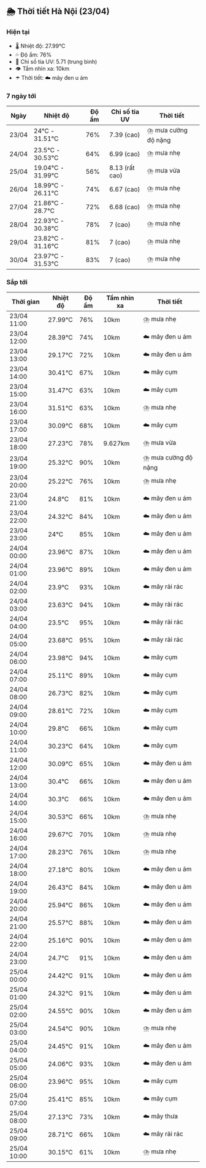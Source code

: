 ## 🌦️ Thời tiết Hà Nội (23/04)

### Hiện tại

- 🌡️ Nhiệt độ: 27.99℃
- 💦 Độ ẩm: 76%
- 🌟 Chỉ số tia UV: 5.71 (trung bình)
- 👁️ Tầm nhìn xa: 10km
- ☂️ Thời tiết: ☁️ mây đen u ám

### 7 ngày tới

| Ngày | Nhiệt độ | Độ ẩm | Chỉ số tia UV | Thời tiết |
| --- | --- | --- | --- | --- |
| 23/04 | 24℃ - 31.51℃ | 76% | 7.39 (cao) | ⛈️ mưa cường độ nặng |
| 24/04 | 23.5℃ - 30.53℃ | 64% | 6.99 (cao) | ⛈️ mưa nhẹ |
| 25/04 | 19.04℃ - 31.99℃ | 56% | 8.13 (rất cao) | ⛈️ mưa vừa |
| 26/04 | 18.99℃ - 26.11℃ | 74% | 6.67 (cao) | ⛈️ mưa nhẹ |
| 27/04 | 21.86℃ - 28.7℃ | 72% | 6.68 (cao) | ⛈️ mưa nhẹ |
| 28/04 | 22.93℃ - 30.38℃ | 78% | 7 (cao) | ⛈️ mưa nhẹ |
| 29/04 | 23.82℃ - 31.16℃ | 81% | 7 (cao) | ⛈️ mưa nhẹ |
| 30/04 | 23.97℃ - 31.53℃ | 83% | 7 (cao) | ⛈️ mưa nhẹ |

### Sắp tới

| Thời gian | Nhiệt độ | Độ ẩm | Tầm nhìn xa | Thời tiết |
| --- | --- | --- | --- | --- |
| 23/04 11:00 | 27.99℃ | 76% | 10km | ⛈️ mưa nhẹ |
| 23/04 12:00 | 28.39℃ | 74% | 10km | ☁️ mây đen u ám |
| 23/04 13:00 | 29.17℃ | 72% | 10km | ☁️ mây đen u ám |
| 23/04 14:00 | 30.41℃ | 67% | 10km | ☁️ mây cụm |
| 23/04 15:00 | 31.47℃ | 63% | 10km | ☁️ mây cụm |
| 23/04 16:00 | 31.51℃ | 63% | 10km | ⛈️ mưa nhẹ |
| 23/04 17:00 | 30.09℃ | 68% | 10km | ☁️ mây cụm |
| 23/04 18:00 | 27.23℃ | 78% | 9.627km | ⛈️ mưa vừa |
| 23/04 19:00 | 25.32℃ | 90% | 10km | ⛈️ mưa cường độ nặng |
| 23/04 20:00 | 25.22℃ | 76% | 10km | ⛈️ mưa nhẹ |
| 23/04 21:00 | 24.8℃ | 81% | 10km | ☁️ mây đen u ám |
| 23/04 22:00 | 24.32℃ | 84% | 10km | ☁️ mây đen u ám |
| 23/04 23:00 | 24℃ | 85% | 10km | ☁️ mây đen u ám |
| 24/04 00:00 | 23.96℃ | 87% | 10km | ☁️ mây đen u ám |
| 24/04 01:00 | 23.96℃ | 89% | 10km | ☁️ mây đen u ám |
| 24/04 02:00 | 23.9℃ | 93% | 10km | ☁️ mây rải rác |
| 24/04 03:00 | 23.63℃ | 94% | 10km | ☁️ mây rải rác |
| 24/04 04:00 | 23.5℃ | 95% | 10km | ☁️ mây rải rác |
| 24/04 05:00 | 23.68℃ | 95% | 10km | ☁️ mây rải rác |
| 24/04 06:00 | 23.98℃ | 94% | 10km | ☁️ mây cụm |
| 24/04 07:00 | 25.11℃ | 89% | 10km | ☁️ mây cụm |
| 24/04 08:00 | 26.73℃ | 82% | 10km | ☁️ mây cụm |
| 24/04 09:00 | 28.61℃ | 72% | 10km | ☁️ mây cụm |
| 24/04 10:00 | 29.8℃ | 66% | 10km | ☁️ mây cụm |
| 24/04 11:00 | 30.23℃ | 64% | 10km | ☁️ mây cụm |
| 24/04 12:00 | 30.09℃ | 65% | 10km | ☁️ mây đen u ám |
| 24/04 13:00 | 30.4℃ | 66% | 10km | ☁️ mây đen u ám |
| 24/04 14:00 | 30.3℃ | 66% | 10km | ☁️ mây đen u ám |
| 24/04 15:00 | 30.53℃ | 66% | 10km | ⛈️ mưa nhẹ |
| 24/04 16:00 | 29.67℃ | 70% | 10km | ⛈️ mưa nhẹ |
| 24/04 17:00 | 28.23℃ | 76% | 10km | ⛈️ mưa nhẹ |
| 24/04 18:00 | 27.18℃ | 80% | 10km | ☁️ mây đen u ám |
| 24/04 19:00 | 26.43℃ | 84% | 10km | ☁️ mây đen u ám |
| 24/04 20:00 | 25.94℃ | 86% | 10km | ☁️ mây đen u ám |
| 24/04 21:00 | 25.57℃ | 88% | 10km | ☁️ mây đen u ám |
| 24/04 22:00 | 25.16℃ | 90% | 10km | ☁️ mây đen u ám |
| 24/04 23:00 | 24.7℃ | 91% | 10km | ☁️ mây đen u ám |
| 25/04 00:00 | 24.42℃ | 91% | 10km | ☁️ mây đen u ám |
| 25/04 01:00 | 24.32℃ | 91% | 10km | ☁️ mây đen u ám |
| 25/04 02:00 | 24.55℃ | 90% | 10km | ☁️ mây đen u ám |
| 25/04 03:00 | 24.54℃ | 90% | 10km | ⛈️ mưa nhẹ |
| 25/04 04:00 | 24.45℃ | 91% | 10km | ☁️ mây đen u ám |
| 25/04 05:00 | 24.06℃ | 93% | 10km | ☁️ mây đen u ám |
| 25/04 06:00 | 23.96℃ | 95% | 10km | ☁️ mây cụm |
| 25/04 07:00 | 25.41℃ | 85% | 10km | ☁️ mây cụm |
| 25/04 08:00 | 27.13℃ | 73% | 10km | ☁️ mây thưa |
| 25/04 09:00 | 28.71℃ | 66% | 10km | ☁️ mây rải rác |
| 25/04 10:00 | 30.15℃ | 61% | 10km | ⛈️ mưa nhẹ |
